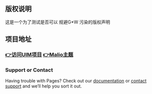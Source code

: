 ## 版权说明
这是一个为了测试是否可以 规避G*W 污染的版权声明

## 项目地址
### [👉访问UIM项目](https://github.com/Anankke/SSPanel-Uim)   [👉Malio主题](https://t.me/masivro)
###  

### Support or Contact

Having trouble with Pages? Check out our [documentation](https://help.github.com/categories/github-pages-basics/) or [contact support](https://github.com/contact) and we’ll help you sort it out.
